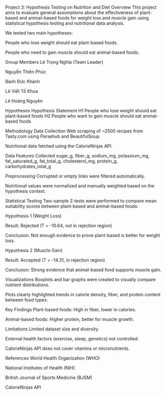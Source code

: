 Project 3: Hypothesis Testing on Nutrition and Diet
Overview
This project aims to evaluate general assumptions about the effectiveness of plant-based and animal-based foods for weight loss and muscle gain using statistical hypothesis testing and nutritional data analysis.

We tested two main hypotheses:

People who lose weight should eat plant-based foods.

People who need to gain muscle should eat animal-based foods.

Group Members
Lê Trọng Nghĩa (Team Leader)

Nguyễn Thiên Phúc

Bành Đức Khánh

Lê Viết Tố Khoa

Lê Hoàng Nguyên

Hypotheses
Hypothesis	Statement
H1	People who lose weight should eat plant-based foods
H2	People who want to gain muscle should eat animal-based foods

Methodology
Data Collection
Web scraping of ~2500 recipes from Tasty.com using Parsehub and BeautifulSoup.

Nutritional data fetched using the CalorieNinjas API.

Data Features Collected
sugar_g, fiber_g, sodium_mg, potassium_mg, fat_saturated_g,
fat_total_g, cholesterol_mg, protein_g, carbohydrates_total_g

Preprocessing
Corrupted or empty links were filtered automatically.

Nutritional values were normalized and manually weighted based on the hypothesis context.

Statistical Testing
Two-sample Z-tests were performed to compare mean suitability scores between plant-based and animal-based foods:

Hypothesis 1 (Weight Loss)

Result: Rejected (T = -10.64, not in rejection region)

Conclusion: Not enough evidence to prove plant-based is better for weight loss.

Hypothesis 2 (Muscle Gain)

Result: Accepted (T = -14.31, in rejection region)

Conclusion: Strong evidence that animal-based food supports muscle gain.

Visualizations
Boxplots and bar graphs were created to visually compare nutrient distributions.

Plots clearly highlighted trends in calorie density, fiber, and protein content between food types.

Key Findings
Plant-based foods: High in fiber, lower in calories.

Animal-based foods: Higher protein, better for muscle growth.

Limitations
Limited dataset size and diversity.

External health factors (exercise, sleep, genetics) not controlled.

CalorieNinjas API does not cover vitamins or micronutrients.

References
World Health Organization (WHO)

National Institutes of Health (NIH)

British Journal of Sports Medicine (BJSM)

CalorieNinjas API
